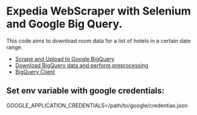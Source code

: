 # Expedia WebScraper with Selenium and Google Big Query.

This code aims to download room data for a list of hotels in a certain date range.

* [Scrape and Upload to Google BigQuery](https://github.com/fornasari12/expedia_web_scraper/blob/main/competition_factor.py)
* [Download BigQuery data and perform preprocessing](https://github.com/fornasari12/expedia_web_scraper/blob/main/competition_data_processing.py)
* [BigQuery Client](https://github.com/fornasari12/expedia_web_scraper/blame/main/utils.py)


## Set env variable with google credentials:

GOOGLE_APPLICATION_CREDENTIALS=/path/to/google/credentias.json
